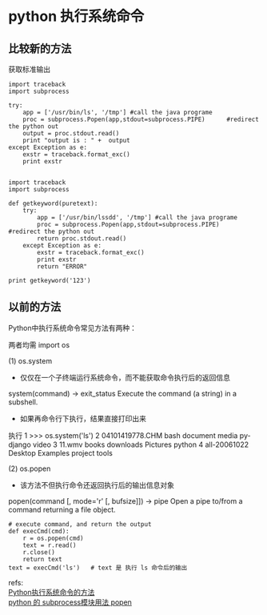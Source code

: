 # python 执行系统命令

## 比较新的方法

获取标准输出

	import traceback
	import subprocess

	try:
	    app = ['/usr/bin/ls', '/tmp'] #call the java programe
	    proc = subprocess.Popen(app,stdout=subprocess.PIPE)      #redirect the python out
	    output = proc.stdout.read()
	    print "output is : " +  output
	except Exception as e:
	    exstr = traceback.format_exc()
	    print exstr


	import traceback
	import subprocess

	def getkeyword(puretext):
	    try:
	        app = ['/usr/bin/lssdd', '/tmp'] #call the java programe
	        proc = subprocess.Popen(app,stdout=subprocess.PIPE)      #redirect the python out
	        return proc.stdout.read()
	    except Exception as e:
	        exstr = traceback.format_exc()
	        print exstr
	        return "ERROR"

	print getkeyword('123')



## 以前的方法
 Python中执行系统命令常见方法有两种：


两者均需 import os

(1) os.system

* 仅仅在一个子终端运行系统命令，而不能获取命令执行后的返回信息

system(command) -> exit_status
Execute the command (a string) in a subshell.

* 如果再命令行下执行，结果直接打印出来

执行
1	>>> os.system('ls')
2	04101419778.CHM   bash      document    media      py-django   video
3	11.wmv            books     downloads   Pictures  python
4	all-20061022      Desktop   Examples    project    tools

(2) os.popen

* 该方法不但执行命令还返回执行后的输出信息对象

popen(command [, mode='r' [, bufsize]]) -> pipe
Open a pipe to/from a command returning a file object.

	# execute command, and return the output  
	def execCmd(cmd):  
	    r = os.popen(cmd)  
	    text = r.read()  
	    r.close()  
	    return text  
	text = execCmd('ls')   # text 是 执行 ls 命令后的输出





refs:  
[Python执行系统命令的方法](http://www.cnblogs.com/xuxm2007/archive/2011/01/17/1937220.html)  
[python 的 subprocess模块用法 popen ](http://blog.csdn.net/g457499940/article/details/17068277)  